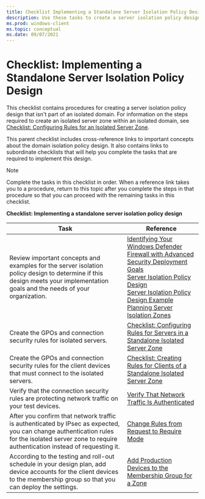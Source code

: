 ```yaml
---
title: Checklist Implementing a Standalone Server Isolation Policy Design (Windows)
description: Use these tasks to create a server isolation policy design that isn't part of an isolated domain. See references to concepts and links to other checklists.
ms.prod: windows-client
ms.topic: conceptual
ms.date: 09/07/2021
---
```


# Checklist: Implementing a Standalone Server Isolation Policy Design


This checklist contains procedures for creating a server isolation policy design that isn't part of an isolated domain. For information on the steps required to create an isolated server zone within an isolated domain, see [Checklist: Configuring Rules for an Isolated Server Zone](checklist-configuring-rules-for-an-isolated-server-zone.md).

This parent checklist includes cross-reference links to important concepts about the domain isolation policy design. It also contains links to subordinate checklists that will help you complete the tasks that are required to implement this design.

> [!NOTE]
> Complete the tasks in this checklist in order. When a reference link takes you to a procedure, return to this topic after you complete the steps in that procedure so that you can proceed with the remaining tasks in this checklist.

**Checklist: Implementing a standalone server isolation policy design**

| Task | Reference |
| - | - |
| Review important concepts and examples for the server isolation policy design to determine if this design meets your implementation goals and the needs of your organization.| [Identifying Your Windows Defender Firewall with Advanced Security Deployment Goals](identifying-your-windows-firewall-with-advanced-security-deployment-goals.md)<br/>[Server Isolation Policy Design](server-isolation-policy-design.md)<br/>[Server Isolation Policy Design Example](server-isolation-policy-design-example.md)<br/>[Planning Server Isolation Zones](planning-server-isolation-zones.md) |
| Create the GPOs and connection security rules for isolated servers.| [Checklist: Configuring Rules for Servers in a Standalone Isolated Server Zone](checklist-configuring-rules-for-servers-in-a-standalone-isolated-server-zone.md)| 
| Create the GPOs and connection security rules for the client devices that must connect to the isolated servers. | [Checklist: Creating Rules for Clients of a Standalone Isolated Server Zone](checklist-creating-rules-for-clients-of-a-standalone-isolated-server-zone.md)| 
| Verify that the connection security rules are protecting network traffic on your test devices. | [Verify That Network Traffic Is Authenticated](verify-that-network-traffic-is-authenticated.md)| 
| After you confirm that network traffic is authenticated by IPsec as expected, you can change authentication rules for the isolated server zone to require authentication instead of requesting it. | [Change Rules from Request to Require Mode](change-rules-from-request-to-require-mode.md)| 
| According to the testing and roll-out schedule in your design plan, add device accounts for the client devices to the membership group so that you can deploy the settings. | [Add Production Devices to the Membership Group for a Zone](add-production-devices-to-the-membership-group-for-a-zone.md) |
